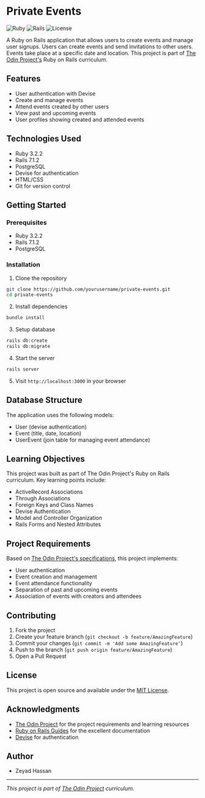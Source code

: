 # Private Events

![Ruby](https://img.shields.io/badge/Ruby-3.2.2-red)
![Rails](https://img.shields.io/badge/Rails-7.1.2-red)
![License](https://img.shields.io/badge/license-MIT-green)

A Ruby on Rails application that allows users to create events and manage user signups. Users can create events and send invitations to other users. Events take place at a specific date and location. This project is part of [The Odin Project's](https://www.theodinproject.com/lessons/ruby-on-rails-private-events) Ruby on Rails curriculum.

## Features

- User authentication with Devise
- Create and manage events
- Attend events created by other users
- View past and upcoming events
- User profiles showing created and attended events

## Technologies Used

- Ruby 3.2.2
- Rails 7.1.2
- PostgreSQL
- Devise for authentication
- HTML/CSS
- Git for version control

## Getting Started

### Prerequisites

- Ruby 3.2.2
- Rails 7.1.2
- PostgreSQL

### Installation

1. Clone the repository

```bash
git clone https://github.com/yourusername/private-events.git
cd private-events
```

2. Install dependencies

```bash
bundle install
```

3. Setup database

```bash
rails db:create
rails db:migrate
```

4. Start the server

```bash
rails server
```

5. Visit `http://localhost:3000` in your browser

## Database Structure

The application uses the following models:

- User (devise authentication)
- Event (title, date, location)
- UserEvent (join table for managing event attendance)

## Learning Objectives

This project was built as part of The Odin Project's Ruby on Rails curriculum. Key learning points include:

- ActiveRecord Associations
- Through Associations
- Foreign Keys and Class Names
- Devise Authentication
- Model and Controller Organization
- Rails Forms and Nested Attributes

## Project Requirements

Based on [The Odin Project's specifications](https://www.theodinproject.com/lessons/ruby-on-rails-private-events), this project implements:

- User authentication
- Event creation and management
- Event attendance functionality
- Separation of past and upcoming events
- Association of events with creators and attendees

## Contributing

1. Fork the project
2. Create your feature branch (`git checkout -b feature/AmazingFeature`)
3. Commit your changes (`git commit -m 'Add some AmazingFeature'`)
4. Push to the branch (`git push origin feature/AmazingFeature`)
5. Open a Pull Request

## License

This project is open source and available under the [MIT License](LICENSE).

## Acknowledgments

- [The Odin Project](https://www.theodinproject.com) for the project requirements and learning resources
- [Ruby on Rails Guides](https://guides.rubyonrails.org/) for the excellent documentation
- [Devise](https://github.com/heartcombo/devise) for authentication

## Author

- Zeyad Hassan
---
_This project is part of [The Odin Project](https://www.theodinproject.com) curriculum._
